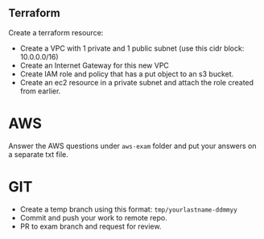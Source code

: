 ## Terraform
Create a terraform resource:

* Create a VPC with 1 private and 1 public subnet (use this cidr block: 10.0.0.0/16)
* Create an Internet Gateway for this new VPC
* Create IAM role and policy that has a put object to an s3 bucket.
* Create an ec2 resource in a private subnet and attach the role created from earlier.


# AWS
Answer the AWS questions under `aws-exam` folder and put your answers on a separate txt file.


# GIT
- Create a temp branch using this format: `tmp/yourlastname-ddmmyy`
- Commit and push your work to remote repo.
- PR to exam branch and request for review.